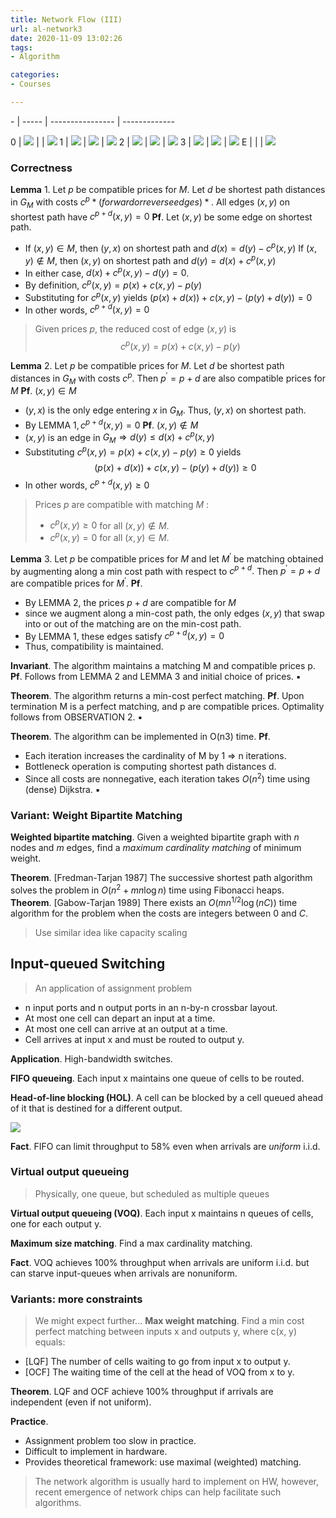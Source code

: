 ```yaml
---
title: Network Flow (III)
url: al-network3
date: 2020-11-09 13:02:26
tags: 
- Algorithm

categories: 
- Courses

---
```



<!--more

[[toc]]

## Assignment Problem

### Examples
1. Assignment Problem
   **Input**. Weighted, complete bipartite graph $G = (X \cup Y, E)$ with $| X | = | Y |$. 
   **Goal**. Find a perfect matching of min weight.
   ![](./img/11-09-13-21-42.png)
2. Princeton writing Seminars
   **Goal**. Given m seminars and n = 12m students who rank their top 8 choices, assign each student to one seminar so that:
   - Each seminar is assigned exactly 12 students. 
   - Students tend to be "happy" with their assigned seminar.
   > **Challenge**. What we are finding is not a matching, first reformulate the problem into min-matching.
   **Solution**.
   - Create one node for each student i and 12 nodes for each seminar j. 
   - Solve assignment problem where $c_{ij}$ is some function of the ranks:
        $$
        c_{i j}=\left\{\begin{array}{ll}
        f(\operatorname{rank}(i, j)) & \text { if } i \text { ranks } j \\
        \infty & \text { if } i \text { does not rank } j
        \end{array}\right.
        $$
   > What if want to relax constraint so that 10-12 students in each seminar? and students are $\le 12m$
   > Add some dummy students to fill the $12m$ positions, and assign 0-weight edge from every dummy students to the flexible seats
3. Locating Objects in space
   **Problem**. Given n objects in 3d space, locate them with 2 sensors.
   every sensor will return $n$ data, indicating the distance from the sensor to the object, how to pair them?
   - Each sensor computes line from it to each particle.
   - Let $c_{ij}$ = distance between line i from censor 1 and line j from sensor 2. 
   - Due to measurement errors, we might have $c_{ij} > 0$.
   - Solve assignment problem to locate n objects.
   **Goal**. Find a perfect matching of min weight

### Bipartite matching

**Bipartite matching**. Can solve via reduction to maximum flow.

**Flow**. During Ford-Fulkerson, all residual capacities and flows are 0-1; flow corresponds to edges in a matching M.

**Residual graph $G_M$ simplifies to**: 
- If (x, y) ∉ M, then (x, y) is in GM. 
- If (x, y) ∈ M, then (y, x) is in GM.
- 
**Augmenting path simplifies to**:
- Edge from s to an unmatched node x ∈ X,
- Alternating sequence of unmatched and matched edges, 
- Edge from unmatched node y ∈ Y to t.

### Alternating Path

**Def**. An alternating path P with respect to a matching M is an alternating sequence of unmatched and matched edges, starting from an unmatched node x ∈ X and going to an unmatched node y ∈ Y.

**Key property**. Can use P to increase by one the cardinality of the matching. Pf. Set `M'= M ⊕ P`.
> Symmetric Difference
![](./img/11-09-14-12-39.png)


### Assignment Problem: Successive Shortest Path Algorithm
> The matching can be solved with max-flow and unit capacity
> to migrate min cost, ...

**Cost of alternating path.** Pay $c(x, y)$ to match $x-y$; receive $c(x, y)$ to unmatch.

![](./img/11-09-14-14-30.png)

> Take the cost into record

**Shortest alternating path**. Alternating path from any unmatched node $x \in X$ to any unmatched node $y \in Y$ with smallest cost.

**Successive shortest path algorithm**.
- Start with empty matching.
- Repeatedly augment along a **shortest** alternating path.

### Finding the shortest alternating path

**Shortest alternating path**. Corresponds to minimum cost $s\sim t$ path in $G_M$.

**Concern**. Edge costs can be negative.

> However, negative costs are not genuinely in the original graph
**Fact**. If always choose shortest alternating path, then $G_M$ **contains no negative cycles**  ⇒ can compute using Bellman-Ford.
**Our plan**. Use **duality** to avoid negative edge costs (and negative cycles) ⇒ can compute using Dijkstra.

### Equivalent assignment problem

**Duality intuition**. Adding a constant $p(x)$ to the cost of every edge incident to node $x \in X$ does not change the *min-cost perfect matching(s)*.
> The overall result won't be changed, since ...
**Pf**. Every perfect matching uses exactly one edge incident to node $x$. 
> Only one edge will be used

![](./img/11-09-14-19-09.png)

> In the original problem, the adding is not fair, since the out-edges for every node is different.
> However, here, we restrain that there is a unique out-edge for every node

**Duality intuition**. Subtracting a constant $p(y)$ to the cost of every edge incident to node $y \in Y$ does not change the min-cost perfect matching(s).
**Pf**. Every perfect matching uses exactly one edge incident to node $y$. 

![](./img/11-09-14-21-06.png)

### Reduced Costs

**Reduced costs**. For $x \in X, y \in Y,$ define $c^{p}(x, y)=p(x)+c(x, y)-p(y)$

**Observation 1**. Finding a min-cost perfect matching with reduced costs is
equivalent to finding a min-cost perfect matching with original costs.


![](./img/11-09-14-22-58.png)

### Compatible Prices
**Compatible prices**. For each node $v \in X \cup Y,$ maintain prices $p(v)$ such that:
- $c^{p}(x, y) \geq 0$ for all $(x, y) \notin M$
- $c^{p}(x, y)=0$ for all $(x, y) \in M$

**Observation** $2 .$ If prices $p$ are compatible with a perfect matching $M$
then $M$ is a min-cost perfect matching.
**Pf**. Matching M has 0 cost. 

### Successive Shortest Path Algorithm

![](./img/11-09-14-26-13.png)


step | $d(v)$ | alternating path | reduced costs
----->- | -----  | ---------------- | -------------
0 | ![](./img/11-09-16-17-01.png) | | ![](./img/11-09-16-17-11.png)
1 | ![](./img/11-09-16-17-22.png) | ![](./img/11-09-16-17-30.png) | ![](./img/11-09-16-17-36.png)
2 | ![](./img/11-09-16-17-45.png) | ![](./img/11-09-16-17-54.png) | ![](./img/11-09-16-18-00.png)
3 | ![](./img/11-09-16-18-08.png) | ![](./img/11-09-16-18-14.png) | ![](./img/11-09-16-18-20.png)
E | | | ![](./img/11-09-16-18-37.png)

### Correctness

**Lemma** $1 .$ Let $p$ be compatible prices for $M .$ Let $d$ be shortest path
distances in $G_{M}$ with costs $c^{p} *(forward or reverse edges)* .$ All edges $(x, y)$ on shortest path have $c^{p+d}(x, y)= 0$
**Pf**. Let $(x, y)$ be some edge on shortest path.
- If $(x, y) \in M,$ then $(y, x)$ on shortest path and $d(x)=d(y)-c^{p}(x, y)$
  If $(x, y) \notin M,$ then $(x, y)$ on shortest path and $d(y)=d(x)+c^{p}(x, y)$
- In either case, $d(x)+c^{p}(x, y)-d(y)=0$.
- By definition, $c^{p}(x, y)=p(x)+c(x, y)-p(y)$
- Substituting for $c^{p}(x, y)$ yields $(p(x)+d(x))+c(x, y)-(p(y)+d(y))=0$
- In other words, $c^{p+d}(x, y)=0$

> Given prices $p,$ the reduced cost of edge $(x, y)$ is
> $$
> c^{p}(x, y)=p(x)+c(x, y)-p(y)
> $$


**Lemma** $2 .$ Let $p$ be compatible prices for $M .$ Let $d$ be shortest path
distances in $G_{M}$ with costs $c^{p} .$ Then $p^{\prime}=p+d$ are also compatible prices for $M$
**Pf**. $(x, y) \in M$
- $(y, x)$ is the only edge entering $x$ in $G_{M}$. Thus, $(y, x)$ on shortest path.
- By LEMMA $1, c^{p+d}(x, y)=0$
**Pf**. $(x, y) \notin M$
- $(x, y)$ is an edge in $G_{M} \Rightarrow d(y) \leq d(x)+c^{p}(x, y)$
- Substituting $c^{p}(x, y)=p(x)+c(x, y)-p(y) \geq 0$ yields
    $$
    (p(x)+d(x))+c(x, y)-(p(y)+d(y)) \geq 0
    $$
- In other words, $c^{p+d}(x, y) \geq 0$

> Prices $p$ are compatible with matching $M$ :
> - $c^{p}(x, y) \geq 0$ for all $(x, y) \notin M .$
> - $c^{p}(x, y)=0$ for all $(x, y) \in M .$

**Lemma** $3 .$ Let $p$ be compatible prices for $M$ and let $M^{\prime}$ be matching obtained by augmenting along a min cost path with respect to $c^{p+d} .$ Then $p^{\prime}=p+d$ are compatible prices for $M^{\prime}$.
**Pf**.
- By LEMMA $2,$ the prices $p+d$ are compatible for $M$
- since we augment along a min-cost path, the only edges $(x, y)$ that swap into or out of the matching are on the min-cost path.
- By LEMMA $1,$ these edges satisfy $c^{p+d}(x, y)=0$
- Thus, compatibility is maintained.

**Invariant**. The algorithm maintains a matching M and compatible prices p. 
**Pf**. Follows from LEMMA 2 and LEMMA 3 and initial choice of prices. ▪

**Theorem**. The algorithm returns a min-cost perfect matching.
**Pf**. Upon termination M is a perfect matching, and p are compatible prices. Optimality follows from OBSERVATION 2. ▪

**Theorem**. The algorithm can be implemented in O(n3) time. 
**Pf**.
- Each iteration increases the cardinality of M by 1 ⇒ n iterations. 
- Bottleneck operation is computing shortest path distances d.
- Since all costs are nonnegative, each iteration takes $O(n^2)$ time using (dense) Dijkstra. ▪

### Variant: Weight Bipartite Matching

**Weighted bipartite matching**. Given a weighted bipartite graph with $n$ nodes
and $m$ edges, find a _maximum cardinality matching_ of minimum weight.

**Theorem**. [Fredman-Tarjan 1987$]$ The successive shortest path algorithm solves the problem in $O\left(n^{2}+m n \log n\right)$ time using Fibonacci heaps.
**Theorem**. [Gabow-Tarjan 1989$]$ There exists an $O\left(m n^{1 / 2} \log (n C)\right)$ time algorithm for the problem when the costs are integers between 0 and $C$.
> Use similar idea like capacity scaling



## Input-queued Switching
> An application of assignment problem
- n input ports and n output ports in an n-by-n crossbar layout. 
- At most one cell can depart an input at a time.
- At most one cell can arrive at an output at a time.
- Cell arrives at input x and must be routed to output y.

**Application**. High-bandwidth switches.

**FIFO queueing**. Each input x maintains one queue of cells to be routed. 

**Head-of-line blocking (HOL)**. A cell can be blocked by a cell queued ahead
of it that is destined for a different output.

![](./img/11-09-14-39-19.png)

**Fact**. FIFO can limit throughput to 58% even when arrivals are *uniform* i.i.d.

### Virtual output queueing
> Physically, one queue, but scheduled as multiple queues

**Virtual output queueing (VOQ)**. Each input x maintains n queues of cells, one for each output y.

**Maximum size matching**. Find a max cardinality matching.

**Fact**. VOQ achieves 100% throughput when arrivals are uniform i.i.d. but can starve input-queues when arrivals are nonuniform.


### Variants: more constraints
> We might expect further...
**Max weight matching**. Find a min cost perfect matching between inputs x and outputs y, where c(x, y) equals:
- \[LQF\] The number of cells waiting to go from input x to output y. 
- \[OCF\] The waiting time of the cell at the head of VOQ from x to y.

**Theorem**. LQF and OCF achieve 100% throughput if arrivals are independent (even if not uniform).

**Practice**.
- Assignment problem too slow in practice. 
- Difficult to implement in hardware. 
- Provides theoretical framework: use maximal (weighted) matching.

> The network algorithm is usually hard to implement on HW, however, recent emergence of network chips can help facilitate such algorithms.